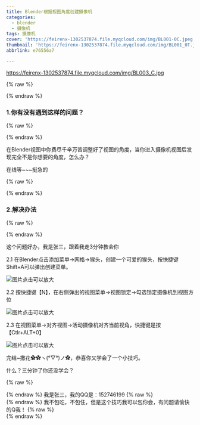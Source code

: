 ```yaml
---
title: Blender根据视图角度创建摄像机
categories:
  - blender
  - 摄像机
tags: 摄像机
cover: 'https://feirenx-1302537874.file.myqcloud.com/img/BL001-0C.jpeg'
thumbnail: 'https://feirenx-1302537874.file.myqcloud.com/img/BL001_0T.jpeg'
abbrlink: e76556a7

---
```




https://feirenx-1302537874.file.myqcloud.com/img/BL003_C.jpg

{% raw %}<article class="message is-danger"><div class="message-body">{% endraw %}

### 1.你有没有遇到这样的问题？

{% raw %}</div></article>{% endraw %}

在Blender视图中你费尽千辛万苦调整好了视图的角度，当你进入摄像机视图后发现完全不是你想要的角度，怎么办？

在线等~~~挺急的

<!-- more -->

{% raw %}<article class="message is-success"><div class="message-body">{% endraw %}

### 2.解决办法

{% raw %}</div></article>{% endraw %}

这个问题好办，我是张三，跟着我走3分钟教会你

2.1 在Blender点击添加菜单→网格→猴头，创建一个可爱的猴头，按快捷键Shift+A可以弹出创建菜单。

![图片点击可以放大](https://feirenx-1302537874.file.myqcloud.com/img/BL001_1.png)

2.2 按快捷键【N】，在右侧弹出的视图菜单→视图锁定→勾选锁定摄像机到视图方位

![图片点击可以放大](https://feirenx-1302537874.file.myqcloud.com/img/BL001_2.png)

2.3 在视图菜单→对齐视图→活动摄像机对齐当前视角，快捷键是按【Ctlr+ALT+0】

![图片点击可以放大](https://feirenx-1302537874.file.myqcloud.com/img/BL001_3.png)

完结~撒花✿✿ヽ(°▽°)ノ✿，恭喜你又学会了一个小技巧。

什么？三分钟了你还没学会？

{% raw %}<article class="message is-info"><div class="message-header">{% endraw %}
我是张三，我的QQ是：152746199
{% raw %}</div><div class="message-body">{% endraw %}
我不包吃，不包住，但是这个技巧我可以包你会，有问题请愉快的Q我！
{% raw %}</div></article>{% endraw %}

